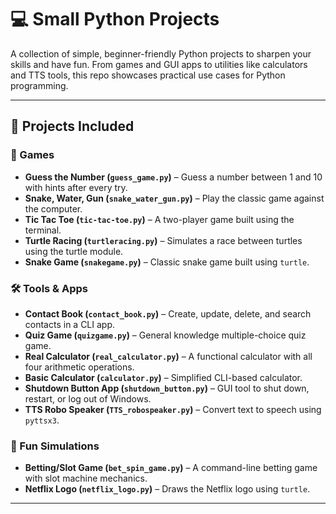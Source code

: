 # 💻 Small Python Projects

A collection of simple, beginner-friendly Python projects to sharpen your skills and have fun. From games and GUI apps to utilities like calculators and TTS tools, this repo showcases practical use cases for Python programming.

---

## 📁 Projects Included

### 🎲 Games
- **Guess the Number (`guess_game.py`)** – Guess a number between 1 and 10 with hints after every try.
- **Snake, Water, Gun (`snake_water_gun.py`)** – Play the classic game against the computer.
- **Tic Tac Toe (`tic-tac-toe.py`)** – A two-player game built using the terminal.
- **Turtle Racing (`turtleracing.py`)** – Simulates a race between turtles using the turtle module.
- **Snake Game (`snakegame.py`)** – Classic snake game built using `turtle`.

### 🛠️ Tools & Apps
- **Contact Book (`contact_book.py`)** – Create, update, delete, and search contacts in a CLI app.
- **Quiz Game (`quizgame.py`)** – General knowledge multiple-choice quiz game.
- **Real Calculator (`real_calculator.py`)** – A functional calculator with all four arithmetic operations.
- **Basic Calculator (`calculator.py`)** – Simplified CLI-based calculator.
- **Shutdown Button App (`shutdown_button.py`)** – GUI tool to shut down, restart, or log out of Windows.
- **TTS Robo Speaker (`TTS_robospeaker.py`)** – Convert text to speech using `pyttsx3`.

### 🎰 Fun Simulations
- **Betting/Slot Game (`bet_spin_game.py`)** – A command-line betting game with slot machine mechanics.
- **Netflix Logo (`netflix_logo.py`)** – Draws the Netflix logo using `turtle`.

---
